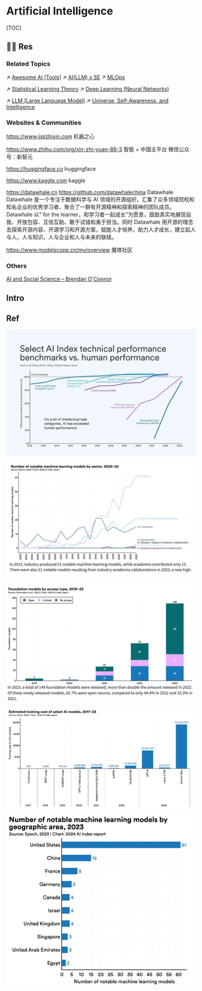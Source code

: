 # Artificial Intelligence

[TOC]



## 🤙🏾 Res
### Related Topics
↗ [Awesome AI (Tools)](👀%20AI%20WatchList/🕶️%20Awesome%20AI%20(Tools)/Awesome%20AI%20(Tools).md)
↗ [AI(LLM) x SE](../../Software%20Engineering/🤖%20AI(LLM)%20x%20SE/AI(LLM)%20x%20SE.md)
↗ [MLOps](../../Software%20Engineering/🤖%20AI(LLM)%20x%20SE/MLOps/MLOps.md)

↗ [Statistical Learning Theory](🗝️%20AI%20Basics%20&%20Machine%20Learning/📌%20Statistical%20Learning%20Theory/Statistical%20Learning%20Theory.md)
↗ [Deep Learning (Neural Networks)](🗝️%20AI%20Basics%20&%20Machine%20Learning/📌%20Deep%20Learning%20(Neural%20Network)/Deep%20Learning%20(Neural%20Networks).md)

↗ [LLM (Large Language Model)](🔥%20Natural%20Language%20Processing%20(NLP)/🦑%20LLM%20(Large%20Language%20Model)/LLM%20(Large%20Language%20Model).md)
↗ [Universe, Self-Awareness, and Intelligence](../../../Universe,%20Self-Awareness,%20and%20Intelligence.md)


### Websites & Communities
https://www.jiqizhixin.com
机器之心

https://www.zhihu.com/org/xin-zhi-yuan-88-3
智能 + 中国主平台 微信公众号：新智元

https://huggingface.co
huggingface

https://www.kaggle.com
kaggle

https://datawhale.cn
https://github.com/datawhalechina
Datawhale
Datawhale 是一个专注于数据科学与 AI 领域的开源组织，汇集了众多领域院校和知名企业的优秀学习者，聚合了一群有开源精神和探索精神的团队成员。Datawhale 以“ for the learner，和学习者一起成长”为愿景，鼓励真实地展现自我、开放包容、互信互助、敢于试错和勇于担当。同时 Datawhale 用开源的理念去探索开源内容、开源学习和开源方案，赋能人才培养，助力人才成长，建立起人与人，人与知识，人与企业和人与未来的联结。

https://www.modelscope.cn/my/overview
魔塔社区


### Others
[AI and Social Science – Brendan O'Connor](http://brenocon.com/blog/) 



## Intro



## Ref
[👍 李飞飞团队发布《2024年人工智能指数报告》，预测人工智能未来发展趋势]: https://mp.weixin.qq.com/s/H8jbabDPu-XlnQ12E_RXMw
![](../../../Assets/Pics/Pasted%20image%2020240510154609.png)

![](../../../Assets/Pics/Pasted%20image%2020240510154559.png)

![](../../../Assets/Pics/Pasted%20image%2020240510154621.png)

![](../../../Assets/Pics/Pasted%20image%2020240510154631.png)

![](../../../Assets/Pics/Pasted%20image%2020240510154638.png)

[Ilya sutskever's list of classic deep learning papers | X]: https://x.com/keshavchan/status/1787861946173186062

[AAAI2024 | 分享10篇优秀论文，涉及图神经网络、大模型优化、表格分析等热门话题]: https://mp.weixin.qq.com/s/F7X8N_wUyZQNhDtIfHm17Q

[The Singularity A Philosophical Analysis]: https://consc.net/papers/singularityjcs.pdf "David J. Chalmers "

[Philosophy of AI: David Chalmers and the Hard Problem of Consciousness]: https://wanderingstan.com/files/chalmers_on_ai.pdf "Stanley James Mindbuilding Seminar Winter Semester 2003 University of Osnabrück"

[Understanding And Preparing For The 7 Levels Of AI Agents]:  https://www.forbes.com/sites/douglaslaney/2025/01/03/understanding-and-preparing-for-the-seven-levels-of-ai-agents/
